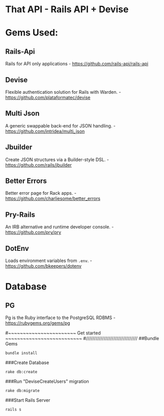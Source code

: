 
# That API - Rails API + Devise

# Gems Used:
## Rails-Api
  Rails for API only applications - https://github.com/rails-api/rails-api
## Devise
  Flexible authentication solution for Rails with Warden. - https://github.com/plataformatec/devise
## Multi Json
  A generic swappable back-end for JSON handling. - https://github.com/intridea/multi_json
## Jbuilder
  Create JSON structures via a Builder-style DSL. - https://github.com/rails/jbuilder
## Better Errors
  Better error page for Rack apps. - https://github.com/charliesome/better_errors
## Pry-Rails
  An IRB alternative and runtime developer console. - https://github.com/pry/pry
## DotEnv 
  Loads environment variables from `.env`. - https://github.com/bkeepers/dotenv

# Database
## PG
  Pg is the Ruby interface to the PostgreSQL RDBMS - https://rubygems.org/gems/pg
  

#~~~~~~~~~~~~~~~~~~~~~~~  Get started  ~~~~~~~~~~~~~~~~~~~~~~~~~~
#\/\/\/\/\/\/\/\/\/\/\/\/\/\/\/\/\/\/\/\/\/\/\/\/\/\/\/\/\/\/\/\/
##Bundle Gems
``` 
bundle install 
```



###Create Database
``` 
rake db:create 
```
###Run "DeviseCreateUsers" migration
``` 
rake db:migrate 
```



###Start Rails Server 
``` 
rails s 
```  
